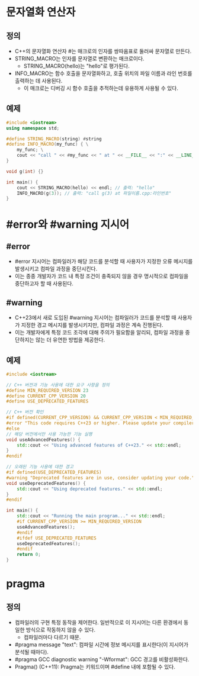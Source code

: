 # 문자열화 연산자

## 정의
- C++의 문자열화 연산자 #는 매크로의 인자를 쌍따옴표로 둘러싸 문자열로 만든다.
- STRING_MACRO는 인자를 문자열로 변환하는 매크로이다.
    - STRING_MACRO(hello)는 "hello"로 평가된다.
- INFO_MACRO는 함수 호출을 문자열화하고, 호출 위치의 파일 이름과 라인 번호를 출력하는 데 사용된다.
    - 이 매크로는 디버깅 시 함수 호출을 추적하는데 유용하게 사용될 수 있다.

## 예제
```cpp
#include <iostream>
using namespace std;

#define STRING_MACRO(string) #string
#define INFO_MACRO(my_func) { \
    my_func; \
    cout << "call " << #my_func << " at " << __FILE__ << ":" << __LINE__ << endl; \
}

void g(int) {}

int main() {
    cout << STRING_MACRO(hello) << endl; // 출력: "hello"
    INFO_MACRO(g(3)); // 출력: "call g(3) at 파일이름.cpp:라인번호"
}
```


# #error와 #warning 지시어

## #error
- #error 지시어는 컴파일러가 해당 코드를 분석할 때 사용자가 지정한 오류 메시지를 발생시키고 컴파일 과정을 중단시킨다.
- 이는 종종 개발자가 코드 내 특정 조건이 충족되지 않을 경우 명시적으로 컴파일을 중단하고자 할 때 사용된다.

## #warning
- C++23에서 새로 도입된 #warning 지시어는 컴파일러가 코드를 분석할 때 사용자가 지정한 경고 메시지를 발생시키지만, 컴파일 과정은 계속 진행된다.
- 이는 개발자에게 특정 코드 조각에 대해 주의가 필요함을 알리되, 컴파일 과정을 중단하지는 않는 더 유연한 방법을 제공한다.

## 예제
```cpp
#include <iostream>

// C++ 버전과 기능 사용에 대한 요구 사항을 정의
#define MIN_REQUIRED_VERSION 23
#define CURRENT_CPP_VERSION 20
#define USE_DEPRECATED_FEATURES

// C++ 버전 확인
#if defined(CURRENT_CPP_VERSION) && CURRENT_CPP_VERSION < MIN_REQUIRED_VERSION
#error "This code requires C++23 or higher. Please update your compiler settings."
#else
// 해당 버전에서만 사용 가능한 기능 실행
void useAdvancedFeatures() {
    std::cout << "Using advanced features of C++23." << std::endl;
}
#endif

// 오래된 기능 사용에 대한 경고
#if defined(USE_DEPRECATED_FEATURES)
#warning "Deprecated features are in use, consider updating your code."
void useDeprecatedFeatures() {
    std::cout << "Using deprecated features." << std::endl;
}
#endif

int main() {
    std::cout << "Running the main program..." << std::endl;
    #if CURRENT_CPP_VERSION >= MIN_REQUIRED_VERSION
    useAdvancedFeatures();
    #endif
    #ifdef USE_DEPRECATED_FEATURES
    useDeprecatedFeatures();
    #endif
    return 0;
}
```


# pragma

## 정의
- 컴파일러의 구현 특정 동작을 제어한다. 일반적으로 이 지시어는 다른 환경에서 동일한 방식으로 작동하지 않을 수 있다.
    - 컴파일러마다 다르기 때문.
- #pragma message "text": 컴파일 시간에 정보 메시지를 표시한다(이 지시어가 분석될 때마다).
- #pragma GCC diagnostic warning "-Wformat": GCC 경고를 비활성화한다.
- Pragma(<command>) (C++11): Pragma는 키워드이며 #define 내에 포함될 수 있다.
